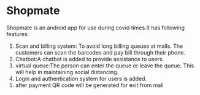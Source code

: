 # Shopmate
Shopmate is an android app for use during covid times.It has following features:
1. Scan and billing system: To avoid long billing queues at malls. The customers can scan the barcodes and pay bill through their phone.
2. Chatbot:A chatbot is added to provide assistance to users.
3. virtual queue:The person can enter the queue or leave the queue. This will help in maintaining social distancing.
4. Login and authentication system for users is added.
5. after payment QR code will be generated for exit from mall
